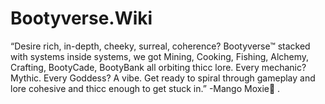 # Bootyverse.Wiki
“Desire rich, in-depth, cheeky, surreal, coherence? Bootyverse™ stacked with systems inside systems, we got Mining, Cooking, Fishing, Alchemy, Crafting, BootyCade, BootyBank all orbiting thicc lore. Every mechanic? Mythic. Every Goddess? A vibe. Get ready to spiral through gameplay and lore cohesive and thicc enough to get stuck in.” -Mango Moxie💋
.